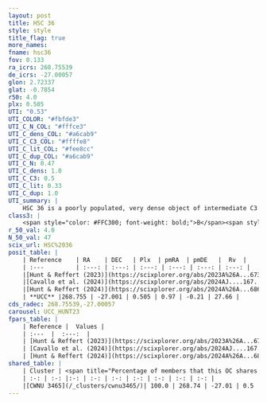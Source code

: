 ```yaml
---
layout: post
title: HSC 36
style: style
title_flag: true
more_names: 
fname: hsc36
fov: 0.133
ra_icrs: 268.75539
de_icrs: -27.00057
glon: 2.72337
glat: -0.7854
r50: 4.0
plx: 0.505
UTI: "0.53"
UTI_COLOR: "#fbfde3"
UTI_C_N_COL: "#fffce3"
UTI_C_dens_COL: "#a6cab9"
UTI_C_C3_COL: "#ffffe8"
UTI_C_lit_COL: "#fee8cc"
UTI_C_dup_COL: "#a6cab9"
UTI_C_N: 0.47
UTI_C_dens: 1.0
UTI_C_C3: 0.5
UTI_C_lit: 0.33
UTI_C_dup: 1.0
UTI_summary: |
    HSC 36 is a poorly populated, very dense object of intermediate C3 quality. It was recently reported in the literature. This object shares a large percentage of members with a later reported entry.
class3: |
    <span style="color: #FFC300; font-weight: bold;">B</span><span style="color: #FFC300; font-weight: bold;">B</span>
r_50_val: 4.0
N_50_val: 47
scix_url: HSC%2036
posit_table: |
    | Reference    | RA    | DEC   | Plx  | pmRA  | pmDE   |  Rv  |
    | :---         | :---: | :---: | :---: | :---: | :---: | :---: |
    |[Hunt & Reffert (2023)](https://scixplorer.org/abs/2023A%26A...673A.114H) | 268.742 | -27.001 | 0.5 | 0.968 | -0.218 | 41.044 |
    |[Cavallo et al. (2024)](https://scixplorer.org/abs/2024AJ....167...12C) | 268.76 | -27.019 | 0.501 | -- | -- | -- |
    |[Hunt & Reffert (2024)](https://scixplorer.org/abs/2024A%26A...686A..42H) | 268.742 | -27.001 | 0.5 | 0.968 | -0.218 | 41.044 |
    | **UCC** |268.755 | -27.001 | 0.505 | 0.97 | -0.21 | 27.66 | 
cds_radec: 268.75539,-27.00057
carousel: UCC_HUNT23
fpars_table: |
    | Reference |  Values |
    | :---  |  :---:  |
    | [Hunt & Reffert (2023)](https://scixplorer.org/abs/2023A%26A...673A.114H) | `AV50=4.082, diffAV50=2.847, MOD50=11.376, logAge50=7.528` |
    | [Cavallo et al. (2024)](https://scixplorer.org/abs/2024AJ....167...12C) | `AV50=4.01, dMod50=11.39, logAge50=7.57, [Fe/H]50=0.52` |
    | [Hunt & Reffert (2024)](https://scixplorer.org/abs/2024A%26A...686A..42H) | `MassJ=742.557` |
shared_table: |
    | Cluster | <span title="Percentage of members that this OC shares with the ones listed">%</span>   | RA   | DEC   | Plx   | pmRA  | pmDE  | Rv | UTI |
    | :-: | :-: |:-: | :-: | :-: | :-: | :-: | :-: | :-: |
    |[CWNU 3465](/_clusters/cwnu3465/)| 100.0 | 268.74 | -27.01 | 0.5 | 0.96 | -0.21 | 27.66 |0.06 |
---
```

